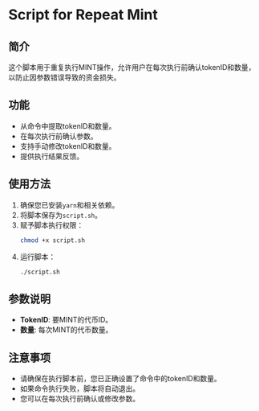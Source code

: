 # Script for Repeat Mint

## 简介

这个脚本用于重复执行MINT操作，允许用户在每次执行前确认tokenID和数量，以防止因参数错误导致的资金损失。

## 功能

- 从命令中提取tokenID和数量。
- 在每次执行前确认参数。
- 支持手动修改tokenID和数量。
- 提供执行结果反馈。

## 使用方法

1. 确保您已安装`yarn`和相关依赖。
2. 将脚本保存为`script.sh`。
3. 赋予脚本执行权限：
   ```bash
   chmod +x script.sh
   ```
4. 运行脚本：
   ```bash
   ./script.sh
   ```

## 参数说明

- **TokenID**: 要MINT的代币ID。
- **数量**: 每次MINT的代币数量。

## 注意事项

- 请确保在执行脚本前，您已正确设置了命令中的tokenID和数量。
- 如果命令执行失败，脚本将自动退出。
- 您可以在每次执行前确认或修改参数。
